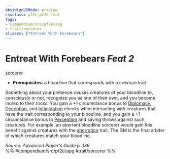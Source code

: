 ```yaml
---
obsidianUIMode: preview
cssclass: pf2e,pf2e-feat
tags:
- compendium/src/pf2e/apg
- trait/sorcerer
aliases: ["Entreat With Forebears"]
---
```

# Entreat With Forebears  *Feat 2*  
[sorcerer](../../Rules/traits/sorcerer.md)  

- **Prerequisites**: a bloodline that corresponds with a creature trait

Something about your presence causes creatures of your bloodline to, consciously or not, recognize you as one of their own, and you become inured to their tricks. You gain a +1 circumstance bonus to [Diplomacy](../skills.md#Diplomacy), [Deception](../skills.md#Deception), and [Intimidation](../skills.md#Intimidation) checks when interacting with creatures that have the trait corresponding to your bloodline, and you gain a +1 circumstance bonus to [Perception](../skills.md#Perception) and saving throws against such creatures. For example, an aberrant bloodline sorcerer would gain this benefit against creatures with the [aberration](../../Rules/traits/aberration.md) trait. The GM is the final arbiter of which creatures match your bloodline.

*Source: Advanced Player's Guide p. 139*  
%% #compendium/src/pf2e/apg #trait/sorcerer %%